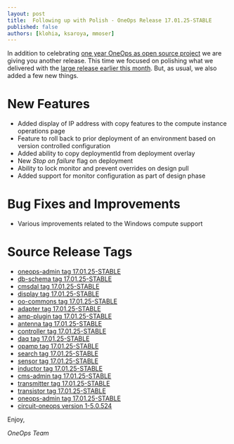 ```yaml
---
layout: post
title:  Following up with Polish - OneOps Release 17.01.25-STABLE
published: false
authors: [klohia, ksaroya, mmoser]
---
```


In addition to celebrating [one year OneOps as open source project](/general/blog/2017-01-25-one-year-open-source.html)
we are giving you another release. This time we focused on polishing what we delivered with the
[large release earlier this month](/general/blog/2017-01-05-oneops-release-170105stable.html). But, as usual, we also
added a few new things.

<!--more-->

# New Features

- Added display of IP address with copy features to the compute instance operations page
- Feature to roll back to prior deployment of an environment based on version controlled configuration
- Added ability to copy deploymentId from deployment overlay
- New _Stop on failure_ flag on deployment
- Ability to lock monitor and prevent overrides on design pull
- Added support for monitor configuration as part of design phase

# Bug Fixes and Improvements

- Various improvements related to the Windows compute support

# Source Release Tags

- [oneops-admin tag 17.01.25-STABLE](https://github.com/oneops/oneops-admin/tree/17.01.25-STABLE)
- [db-schema tag 17.01.25-STABLE](https://github.com/oneops/db-schema/compare/17.01.25-STABLE)
- [cmsdal tag 17.01.25-STABLE](https://github.com/oneops/cmsdal/compare/17.01.25-STABLE)
- [display tag 17.01.25-STABLE](https://github.com/oneops/display/compare/17.01.25-STABLE)
- [oo-commons tag 17.01.25-STABLE](https://github.com/oneops/oo-commons/compare/17.01.25-STABLE)
- [adapter tag 17.01.25-STABLE](https://github.com/oneops/adapter/compare/17.01.25-STABLE)
- [amp-plugin tag 17.01.25-STABLE](https://github.com/oneops/amq-plugin/compare/17.01.25-STABLE)
- [antenna tag 17.01.25-STABLE](https://github.com/oneops/antenna/compare/17.01.25-STABLE)
- [controller tag 17.01.25-STABLE](https://github.com/oneops/controller/compare/17.01.25-STABLE)
- [daq tag 17.01.25-STABLE](https://github.com/oneops/daq/compare/17.01.25-STABLE)
- [opamp tag 17.01.25-STABLE](https://github.com/oneops/opamp/compare/17.01.25-STABLE)
- [search tag 17.01.25-STABLE](https://github.com/oneops/search/compare/17.01.25-STABLE)
- [sensor tag 17.01.25-STABLE](https://github.com/oneops/sensor/compare/17.01.25-STABLE)
- [inductor tag 17.01.25-STABLE](https://github.com/oneops/inductor/compare/17.01.25-STABLE)
- [cms-admin tag 17.01.25-STABLE](https://github.com/oneops/cms-admin/compare/17.01.25-STABLE)
- [transmitter tag 17.01.25-STABLE](https://github.com/oneops/transmitter/compare/17.01.25-STABLE)
- [transistor tag 17.01.25-STABLE](https://github.com/oneops/transistor/compare/17.01.25-STABLE)
- [oneops-admin tag 17.01.25-STABLE](https://github.com/oneops/oneops-admin/compare/17.01.25-STABLE)
- [circuit-oneops version 1-5.0.524](https://github.com/oneops/circuit-oneops-1/compare/circuit-oneops-1-5.0.524)

Enjoy,

_OneOps Team_
